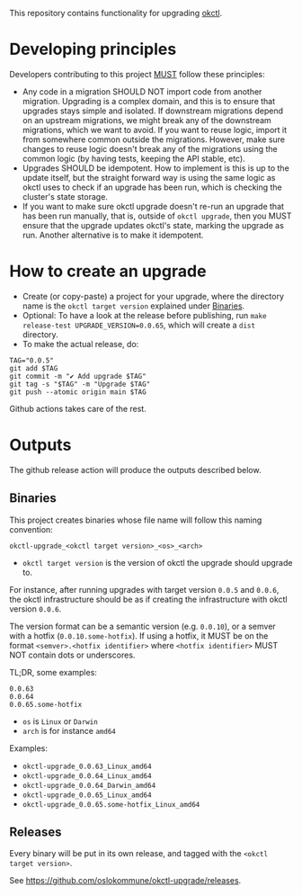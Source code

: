 This repository contains functionality for upgrading [okctl](https://github.com/oslokommune/okctl).

# Developing principles

Developers contributing to this project [MUST](https://www.ietf.org/rfc/rfc2119.txt) follow these principles:

* Any code in a migration SHOULD NOT import code from another migration.
  Upgrading is a complex domain, and this is to ensure that upgrades stays simple and isolated. If downstream migrations
  depend on an upstream migrations, we might break any of the downstream migrations, which we want to avoid. If you want
  to reuse logic, import it from somewhere common outside the migrations. However, make sure changes to reuse logic
  doesn't break any of the migrations using the common logic (by having tests, keeping the API stable, etc).
* Upgrades SHOULD be idempotent. How to implement is this is up to the update itself, but the straight forward way is
  using the same logic as okctl uses to check if an upgrade has been run, which is checking the cluster's state storage.
* If you want to make sure okctl upgrade doesn't re-run an upgrade that has been run manually, that is, outside of
  `okctl upgrade`, then you MUST ensure that the upgrade updates okctl's state, marking the upgrade as run. Another
  alternative is to make it idempotent. 

# How to create an upgrade

* Create (or copy-paste) a project for your upgrade, where the directory name is the `okctl target version` explained
under [Binaries](#binaries).
* Optional: To have a look at the release before publishing, run `make release-test UPGRADE_VERSION=0.0.65`, which will
create a `dist` directory.
* To make the actual release, do:

```shell
TAG="0.0.5"
git add $TAG
git commit -m "✔ Add upgrade $TAG"
git tag -s "$TAG" -m "Upgrade $TAG"
git push --atomic origin main $TAG
```

Github actions takes care of the rest.

# Outputs

The github release action will produce the outputs described below.

## Binaries

This project creates binaries whose file name will follow this naming convention:

```
okctl-upgrade_<okctl target version>_<os>_<arch>
```

* `okctl target version` is the version of okctl the upgrade should upgrade to.

For instance, after running upgrades with target version `0.0.5` and `0.0.6`, the okctl infrastructure should be as if
creating the infrastructure with okctl version `0.0.6`.
 
The version format can be a semantic version (e.g. `0.0.10`), or a semver with a hotfix (`0.0.10.some-hotfix`). If
using a hotfix, it MUST be on the format `<semver>.<hotfix identifier>` where `<hotfix identifier>` MUST NOT contain
dots or underscores.

TL;DR, some examples:

```shell
0.0.63
0.0.64
0.0.65.some-hotfix
```

  * `os` is `Linux` or `Darwin`
  * `arch` is for instance `amd64`

Examples:
* `okctl-upgrade_0.0.63_Linux_amd64`
* `okctl-upgrade_0.0.64_Linux_amd64`
* `okctl-upgrade_0.0.64_Darwin_amd64`
* `okctl-upgrade_0.0.65_Linux_amd64`
* `okctl-upgrade_0.0.65.some-hotfix_Linux_amd64`

## Releases

Every binary will be put in its own release, and tagged with the `<okctl target version>`.

See https://github.com/oslokommune/okctl-upgrade/releases.
